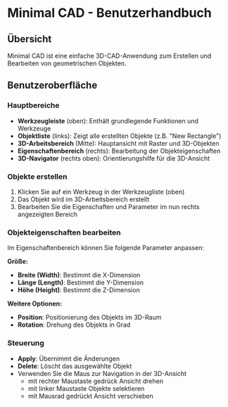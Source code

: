 
# Minimal CAD - Benutzerhandbuch

## Übersicht
Minimal CAD ist eine einfache 3D-CAD-Anwendung zum Erstellen und Bearbeiten von geometrischen Objekten.

## Benutzeroberfläche

### Hauptbereiche
- **Werkzeugleiste** (oben): Enthält grundlegende Funktionen und Werkzeuge
- **Objektliste** (links): Zeigt alle erstellten Objekte (z.B. "New Rectangle")
- **3D-Arbeitsbereich** (Mitte): Hauptansicht mit Raster und 3D-Objekten
- **Eigenschaftenbereich** (rechts): Bearbeitung der Objekteigenschaften
- **3D-Navigator** (rechts oben): Orientierungshilfe für die 3D-Ansicht

### Objekte erstellen
1. Klicken Sie auf ein Werkzeug in der Werkzeugliste (oben)
2. Das Objekt wird im 3D-Arbeitsbereich erstellt
3. Bearbeiten Sie die Eigenschaften und Parameter im nun rechts angezeigten Bereich

### Objekteigenschaften bearbeiten
Im Eigenschaftenbereich können Sie folgende Parameter anpassen:

**Größe:**
- **Breite (Width)**: Bestimmt die X-Dimension
- **Länge (Length)**: Bestimmt die Y-Dimension  
- **Höhe (Height)**: Bestimmt die Z-Dimension

**Weitere Optionen:**
- **Position**: Positionierung des Objekts im 3D-Raum
- **Rotation**: Drehung des Objekts in Grad

### Steuerung
- **Apply**: Übernimmt die Änderungen
- **Delete**: Löscht das ausgewählte Objekt
- Verwenden Sie die Maus zur Navigation in der 3D-Ansicht
    - mit rechter Maustaste gedrück Ansicht drehen
    - mit linker Maustaste Objekte selektieren
    - mit Mausrad gedrückt Ansicht verschieben

